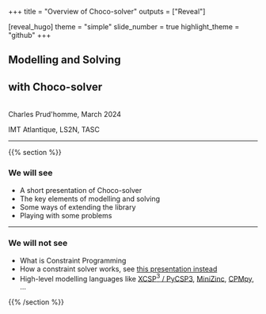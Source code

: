 +++
title = "Overview of Choco-solver"
outputs = ["Reveal"]

[reveal_hugo]
theme = "simple"
slide_number = true
highlight_theme = "github"
+++

## Modelling and Solving
## with Choco-solver
</br>
Charles Prud'homme, March 2024

IMT Atlantique, LS2N, TASC



---
{{% section %}}


### We will see
- A short presentation of Choco-solver
- The key elements of modelling and solving
- Some ways of extending the library
- Playing with some problems

---

### We will not see
- What is Constraint Programming
- How a constraint solver works, see [this presentation instead](https://choco-solver.org/tinytiny)
- High-level modelling languages like [XCSP$^3$ / PyCSP3](http://xcsp.org/), [MiniZinc](https://www.minizinc.org/index.html), [CPMpy](https://cpmpy.readthedocs.io/en/latest/), ...

{{% /section %}}
